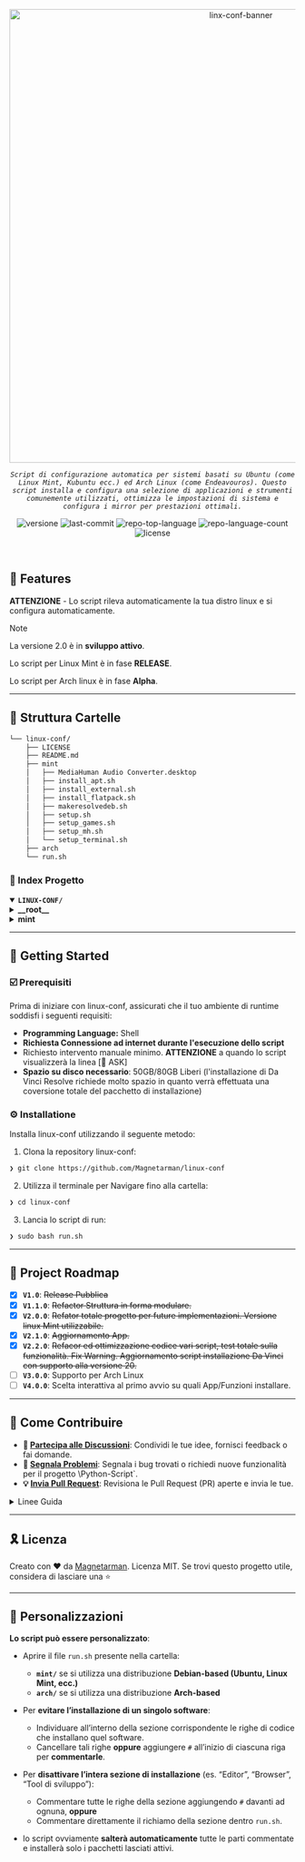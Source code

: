 <p align="center">
	<img src="https://raw.githubusercontent.com/Magnetarman/linux-conf/refs/heads/Banner.png" alt="linx-conf-banner" width="800">
</p>
<p align="center">
	<em><code>Script di configurazione automatica per sistemi basati su Ubuntu (come Linux Mint, Kubuntu ecc.) ed Arch Linux (come Endeavouros). Questo script installa e configura una selezione di applicazioni e strumenti comunemente utilizzati, ottimizza le impostazioni di sistema e configura i mirror per prestazioni ottimali.</code></em>
</p>
<p align="center">
<img src="https://img.shields.io/badge/version-2.2.0-blue.svg" alt="versione">
<img src="https://img.shields.io/github/last-commit/Magnetarman/linux-conf?style=default&logo=git&logoColor=white&color=0080ff" alt="last-commit">
	<img src="https://img.shields.io/github/languages/top/Magnetarman/linux-conf?style=default&color=0080ff" alt="repo-top-language">
  <img src="https://img.shields.io/github/languages/count/Magnetarman/linux-conf?style=default&color=0080ff" alt="repo-language-count">
	<img src="https://img.shields.io/github/license/Magnetarman/linux-conf?style=default&logo=opensourceinitiative&logoColor=white&color=0080ff" alt="license">
</p>
<p align="center"><!-- default option, no dependency badges. -->
</p>
<p align="center">
	<!-- default option, no dependency badges. -->
</p>
<br>

## 👾 Features

**ATTENZIONE** - Lo script rileva automaticamente la tua distro linux e si configura automaticamente.

> [!Note]
> La versione 2.0 è in **sviluppo attivo**.
>
> Lo script per Linux Mint è in fase **RELEASE**.
>
> Lo script per Arch linux è in fase **Alpha**.

---

## 📁 Struttura Cartelle

```sh
└── linux-conf/
    ├── LICENSE
    ├── README.md
    ├── mint
    │   ├── MediaHuman Audio Converter.desktop
    │   ├── install_apt.sh
    │   ├── install_external.sh
    │   ├── install_flatpack.sh
    │   ├── makeresolvedeb.sh
    │   ├── setup.sh
    │   ├── setup_games.sh
    │   ├── setup_mh.sh
    │   └── setup_terminal.sh
    ├── arch
    └── run.sh
```

### 📂 Index Progetto

<details open>
	<summary><b><code>LINUX-CONF/</code></b></summary>
	<details> <!-- __root__ Submodule -->
		<summary><b>__root__</b></summary>
		<blockquote>
			<table>
			<tr>
				<td><b><a href='https://github.com/Magnetarman/linux-conf/blob/master/run.sh'>run.sh</a></b></td>
				<td><code>❯ Script di avvio generale. Analizza il sistema (Debian Based o Arch Based) ed avvia in cascata lo script corrispondente al sistema operativo rilevato.</code></td>
			</tr>
			</table>
		</blockquote>
	</details>
	<details> <!-- mint Submodule -->
		<summary><b>mint</b></summary>
		<blockquote>
			<table>
			<tr>
				<td><b><a href='https://github.com/Magnetarman/linux-conf/blob/master/mint/install_apt.sh'>install_apt.sh</a></b></td>
				<td><code>❯ Installazione delle app che utilizzano il gestiore pacchetti predefinito di debian APT</code></td>
			</tr>
			<tr>
				<td><b><a href='https://github.com/Magnetarman/linux-conf/blob/master/mint/install_flatpack.sh'>install_flatpack.sh</a></b></td>
				<td><code>❯ Installazione delle app nativamente non supportate da APT tramite il gestore Flatpack</code></td>
			</tr>
			<tr>
				<td><b><a href='https://github.com/Magnetarman/linux-conf/blob/master/mint/makeresolvedeb.sh'>makeresolvedeb.sh</a></b></td>
				<td><code>❯ Script per la corretta conversione di Da Vinci Resolve (free Version) Thanks with ❤️ to Daniel Tufvesson su Debian</code></td>
			</tr>
			<tr>
				<td><b><a href='https://github.com/Magnetarman/linux-conf/blob/master/mint/setup_mh.sh'>setup_mh.sh</a></b></td>
				<td><code>❯ Installazione delle app Mediahuman tramite Wine o metodi custom per avere l'istallazione completa.</code></td>
			</tr>
			<tr>
				<td><b><a href='https://github.com/Magnetarman/linux-conf/blob/master/mint/install_external.sh'>install_external.sh</a></b></td>
				<td><code>❯ Installazione delle app tramite App image ed installazione diretta del pacchetto .deb non incluso nelle repositori ufficiali.</code></td>
			</tr>
			<tr>
				<td><b><a href='https://github.com/Magnetarman/linux-conf/blob/master/mint/setup_terminal.sh'>setup_terminal.sh</a></b></td>
				<td><code>❯ Installazione personalizzazioni del terminale linux dall'idea di Chris Tech Titus.</code></td>
			</tr>
			<tr>
				<td><b><a href='https://github.com/Magnetarman/linux-conf/blob/master/mint/setup.sh'>setup.sh</a></b></td>
				<td><code>❯ Script avviato da 'run.sh' in caso di OS debian Based. Orchestra l'ordine e la corretta installazione delle app inserite negli altri script.</code></td>
			</tr>
			<tr>
				<td><b><a href='https://github.com/Magnetarman/linux-conf/blob/master/mint/MediaHuman Audio Converter.desktop'>MediaHuman Audio Converter.desktop</a></b></td>
				<td><code>❯ Scorciatoia del desktop per Media Human converter. Verrà copiata sul desktop dallo script realtivo in quanto l'installazione base alcune volte fallisce nella sua creazione.</code></td>
			</tr>
			<tr>
				<td><b><a href='https://github.com/Magnetarman/linux-conf/blob/master/mint/setup_games.sh'>setup_games.sh</a></b></td>
				<td><code>❯ Installazione dei laucher di Steam, gestione giochi Epic Store e delle librerie necessarie per avere tutto il necessario per giocare senza problemi di dipendenze.</code></td>
			</tr>
			</table>
		</blockquote>
	</details>
</details>

---

## 🚀 Getting Started

### ☑️ Prerequisiti

Prima di iniziare con linux-conf, assicurati che il tuo ambiente di runtime soddisfi i seguenti requisiti:

- **Programming Language:** Shell
- **Richiesta Connessione ad internet durante l'esecuzione dello script**
- Richiesto intervento manuale minimo. **ATTENZIONE** a quando lo script visualizzerà la linea [🤔 ASK]
- **Spazio su disco necessario**: 50GB/80GB Liberi (l'installazione di Da Vinci Resolve richiede molto spazio in quanto verrà effettuata una coversione totale del pacchetto di installazione)

### ⚙️ Installatione

Installa linux-conf utilizzando il seguente metodo:

1. Clona la repository linux-conf:

```sh
❯ git clone https://github.com/Magnetarman/linux-conf
```

2. Utilizza il terminale per Navigare fino alla cartella:

```sh
❯ cd linux-conf
```

3. Lancia lo script di run:

```sh
❯ sudo bash run.sh
```

---

## 📌 Project Roadmap

- [x] **`V1.0`**: <strike>Release Pubblica</strike>
- [x] **`V1.1.0`**: <strike>Refactor Struttura in forma modulare.</strike>
- [x] **`V2.0.0`**: <strike>Refator totale progetto per future implementazioni. Versione linux Mint utilizzabile.</strike>
- [x] **`V2.1.0`**: <strike>Aggiornamento App.</strike>
- [x] **`V2.2.0`**: <strike>Refacor ed ottimizzazione codice vari script, test totale sulla funzionalità. Fix Warning. Aggiornamento script installazione Da Vinci con supporto alla versione 20.</strike>
- [ ] **`V3.0.0`**: Supporto per Arch Linux
- [ ] **`V4.0.0`**: Scelta interattiva al primo avvio su quali App/Funzioni installare.

---

## 🔰 Come Contribuire

- **💬 [Partecipa alle Discussioni](https://t.me/GlitchTalkGroup)**: Condividi le tue idee, fornisci feedback o fai domande.
- **🐛 [Segnala Problemi](https://github.com/Magnetarman/linux-conf/issues)**: Segnala i bug trovati o richiedi nuove funzionalità per il progetto \Python-Script`.
- **💡 [ Invia Pull Request](https://github.com/Magnetarman/linux-conf/issues)**: Revisiona le Pull Request (PR) aperte e invia le tue.

<details closed>
<summary>Linee Guida</summary>

1. **Esegui il Fork della Repository**: Inizia facendo il "fork" della repository del progetto sul tuo account GitHub.
2. **Clona in Locale**: Clona la repository di cui hai fatto il fork sulla tua macchina locale usando un client Git.
   ```sh
   git clone https://github.com/Magnetarman/linux-conf
   ```

````
3. **Crea un Nuovo Branch**: Lavora sempre su un nuovo "branch", dandogli un nome descrittivo.
 ```sh
 git checkout -b new-feature-x
````

4. **Apporta le Tue Modifiche**: Sviluppa e testa le tue modifiche in locale.
5. **Esegui il Commit delle Tue Modifiche**: Fai il "commit" con un messaggio chiaro che descriva i tuoi aggiornamenti.
   ```sh
   git commit -m 'Implementata nuova funzionalità x.'
   ```
6. **Esegui il Push su GitHub**: Fai il "push" delle modifiche sulla tua repository "fork".
   ```sh
   git push origin nuova-funzionalita-x
   ```
7. **Invia una Pull Request**: Crea una "Pull Request" (PR) verso la repository originale del progetto. Descrivi chiaramente le modifiche e le loro motivazioni.
8. **Revisione**: Una volta che la tua PR sarà revisionata e approvata, verrà unita ("merged") nel branch principale. Congratulazioni per il tuo contributo!
</details>

---

## 🎗 Licenza

Creato con ❤️ da [Magnetarman](https://magnetarman.com/). Licenza MIT. Se trovi questo progetto utile, considera di lasciare una ⭐

---

## 🙌 Personalizzazioni

**Lo script può essere personalizzato**:

- Aprire il file `run.sh` presente nella cartella:

  - **`mint/`** se si utilizza una distribuzione **Debian-based (Ubuntu, Linux Mint, ecc.)**
  - **`arch/`** se si utilizza una distribuzione **Arch-based**

- Per **evitare l’installazione di un singolo software**:

  - Individuare all’interno della sezione corrispondente le righe di codice che installano quel software.
  - Cancellare tali righe **oppure** aggiungere `#` all’inizio di ciascuna riga per **commentarle**.

- Per **disattivare l’intera sezione di installazione** (es. “Editor”, “Browser”, “Tool di sviluppo”):

  - Commentare tutte le righe della sezione aggiungendo `#` davanti ad ognuna, **oppure**
  - Commentare direttamente il richiamo della sezione dentro `run.sh`.

- lo script ovviamente **salterà automaticamente** tutte le parti commentate e installerà solo i pacchetti lasciati attivi.
